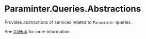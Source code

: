 # Paraminter.Queries.Abstractions

Provides abstractions of services related to `Paraminter` queries.

See [GitHub](https://github.com/Paraminter/Paraminter.Queries) for more information.